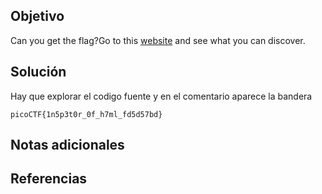 ## Objetivo

Can you get the flag?Go to this [website](http://saturn.picoctf.net:64200/) and see what you can discover.
## Solución

Hay que explorar el codigo fuente y en el comentario aparece la bandera

```
picoCTF{1n5p3t0r_0f_h7ml_fd5d57bd}
```

## Notas adicionales


## Referencias
